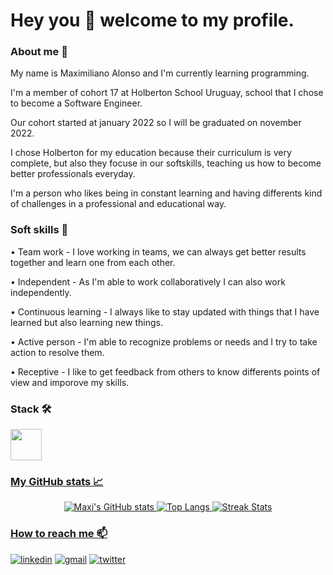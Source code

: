 # Hey you 👋 welcome to my profile.

### About me 🌱

My name is Maximiliano Alonso and I'm currently learning programming.

I'm a member of cohort 17 at Holberton School Uruguay, school that I chose to become a Software Engineer. 

Our cohort started at january 2022 so I will be graduated on november 2022. 

I chose Holberton for my education because their curriculum is very complete, but also they focuse in our softskills, teaching us how to become better professionals everyday.

I'm a person who likes being in constant learning and having differents kind of challenges in a professional and educational way.

### Soft skills 💬

  • Team work - I love working in teams, we can always get better results together and learn one from each other.
  
  • Independent - As I'm able to work collaboratively I can also work independently.
  
  • Continuous learning - I always like to stay updated with things that I have learned but also learning new things. 
  
  • Active person - I'm able to recognize problems or needs and I try to take action to resolve them. 
  
  • Receptive - I like to get feedback from others to know differents points of view and imporove my skills.

### Stack 🛠

<a href="https://www.cprogramming.com/" target="_blank" ><img src="https://user-images.githubusercontent.com/98346306/163439398-d1d218b4-8d7d-46e8-8ccc-02f497d45fd3.png" width="50" height="50"/>
  
### My GitHub stats 📈

<div align="center">
   
![Maxi's GitHub stats](https://github-readme-stats.vercel.app/api?username=MaxiHBTN&count_private=true&theme=react)
![Top Langs](https://github-readme-stats.vercel.app/api/top-langs/?username=MaxiHBTN&layout=compact&theme=react)
![Streak Stats](https://github-readme-streak-stats.herokuapp.com?user=MaxiHBTN&theme=react)
 
</div>

### How to reach me 📫

[![linkedin](https://img.shields.io/badge/linkedin-0A66C2?style=for-the-badge&logo=linkedin&logoColor=white)](https://www.linkedin.com/in/maximiliano-alonso-262b05123/)
[![gmail](https://img.shields.io/badge/Gmail-D14836?style=for-the-badge&logo=gmail&logoColor=white)](mailto:malonsogamba@gmail.com)
[![twitter](https://img.shields.io/badge/Twitter-1DA1F2?style=for-the-badge&logo=twitter&logoColor=white)](https://twitter.com/Maxalon3194)
  
